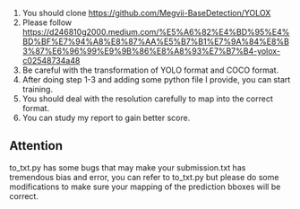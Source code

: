 1. You should clone https://github.com/Megvii-BaseDetection/YOLOX
2. Please follow https://d246810g2000.medium.com/%E5%A6%82%E4%BD%95%E4%BD%BF%E7%94%A8%E8%87%AA%E5%B7%B1%E7%9A%84%E8%B3%87%E6%96%99%E9%9B%86%E8%A8%93%E7%B7%B4-yolox-c02548734a48
3. Be careful with the transformation of YOLO format and COCO format.
4. After doing step 1-3 and adding some python file I provide, you can start training.
5. You should deal with the resolution carefully to map into the correct format.
6. You can study my report to gain better score.


## Attention 

to_txt.py has some bugs that may make your submission.txt has tremendous bias and error, you can refer to to_txt.py but please do some modifications to make sure your mapping of the prediction bboxes will be correct.
